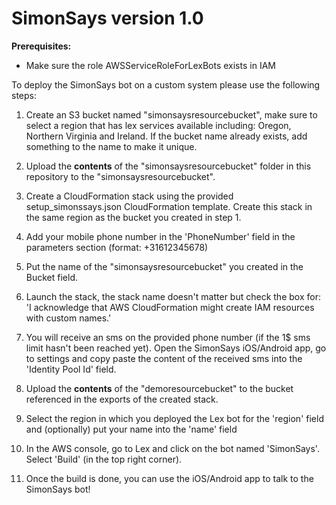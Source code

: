 # SimonSays version 1.0

**Prerequisites:**

- Make sure the role AWSServiceRoleForLexBots exists in IAM


To deploy the SimonSays bot on a custom system please use the following steps:

1. Create an S3 bucket named "simonsaysresourcebucket", make sure to select a region that has lex services available including: Oregon, Northern Virginia and Ireland. If the bucket name already exists, add something to the name to make it unique.

2. Upload the **contents** of the "simonsaysresourcebucket" folder in this repository to the "simonsaysresourcebucket".

3. Create a CloudFormation stack using the provided setup_simonssays.json CloudFormation template. Create this stack in the same region as the bucket you created in step 1.

4. Add your mobile phone number in the 'PhoneNumber' field in the parameters section (format: +31612345678)

5. Put the name of the "simonsaysresourcebucket" you created in the Bucket field.

6. Launch the stack, the stack name doesn't matter but check the box for: 'I acknowledge that AWS CloudFormation might create IAM resources with custom names.'

7. You will receive an sms on the provided phone number (if the 1$ sms limit hasn't been reached yet). Open the SimonSays iOS/Android app, go to settings and copy paste the content of the received sms into the 'Identity Pool Id' field.

8. Upload the **contents** of the "demoresourcebucket" to the bucket referenced in the exports of the created stack.

9. Select the region in which you deployed the Lex bot for the 'region' field and (optionally) put your name into the 'name' field

10. In the AWS console, go to Lex and click on the bot named 'SimonSays'. Select 'Build' (in the top right corner).

11. Once the build is done, you can use the iOS/Android app to talk to the SimonSays bot!
